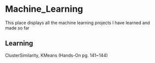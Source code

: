 ﻿# Machine_Learning
 This place displays all the machine learning projects I have learned and made so far
 
## Learning
ClusterSimilarity, KMeans (Hands-On pg. 141~144)
